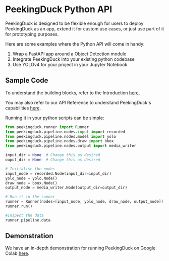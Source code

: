 # PeekingDuck Python API

PeekingDuck is designed to be flexible enough for users to deploy PeekingDuck as an app,
extend it for custom use cases, or just use part of it for prototyping purposes.

Here are some examples where the Python API will come in handy:

1. Wrap a FastAPI app around a Object Detection module
2. Integrate PeekingDuck into your existing python codebase
3. Use YOLOv4 for your project in your Jupyter Notebook


## Sample Code
To understand the building blocks, refer to the Introduction [here.](../index.md#how-peekingduck-works)


You may also refer to our API Reference to understand PeekingDuck's capabilities [here](/peekingduck.pipeline.nodes).

Running it in your python scripts can be simple:

```python
from peekingduck.runner import Runner
from peekingduck.pipeline.nodes.input import recorded
from peekingduck.pipeline.nodes.model import yolo
from peekingduck.pipeline.nodes.draw import bbox
from peekingduck.pipeline.nodes.output import media_writer

input_dir = None  # Change this as desired
ouput_dir = None  # Change this as desired

# Initialise the nodes
input_node = recorded.Node(input_dir=input_dir)
yolo_node = yolo.Node()
draw_node = bbox.Node()
output_node = media_writer.Node(output_dir=output_dir)

# Run it in the runner
runner = Runner(nodes=[input_node, yolo_node, draw_node, output_node])
runner.run()

#Inspect the data
runner.pipeline.data

```

## Demonstration

We have an in-depth demonstration for running PeekingDuck on Google Colab [here](https://colab.research.google.com/drive/1gC_qaBSZsyGM1T-L_Vzo_3il44sJBJ2M).